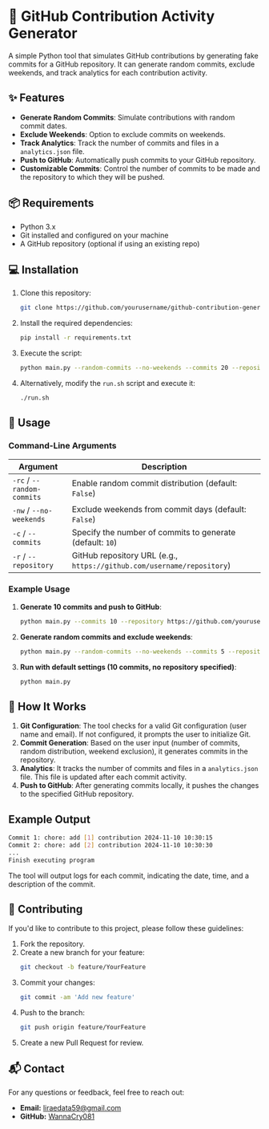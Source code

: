 # 🤖 GitHub Contribution Activity Generator

A simple Python tool that simulates GitHub contributions by generating fake commits for a GitHub repository. It can generate random commits, exclude weekends, and track analytics for each contribution activity.

## ✨ Features

- **Generate Random Commits**: Simulate contributions with random commit dates.
- **Exclude Weekends**: Option to exclude commits on weekends.
- **Track Analytics**: Track the number of commits and files in a `analytics.json` file.
- **Push to GitHub**: Automatically push commits to your GitHub repository.
- **Customizable Commits**: Control the number of commits to be made and the repository to which they will be pushed.

## 📦 Requirements

- Python 3.x
- Git installed and configured on your machine
- A GitHub repository (optional if using an existing repo)

## 💻 Installation

1. Clone this repository:

   ```bash
   git clone https://github.com/yourusername/github-contribution-generator.git
   ```

2. Install the required dependencies:

   ```bash
   pip install -r requirements.txt
   ```

3. Execute the script:

   ```bash
   python main.py --random-commits --no-weekends --commits 20 --repository https://github.com/username/repo

   ```

4. Alternatively, modify the `run.sh` script and execute it:

   ```bash
   ./run.sh
   ```

## 🎊 Usage

### Command-Line Arguments

| Argument                   | Description                                                            |
| -------------------------- | ---------------------------------------------------------------------- |
| `-rc` / `--random-commits` | Enable random commit distribution (default: `False`)                   |
| `-nw` / `--no-weekends`    | Exclude weekends from commit days (default: `False`)                   |
| `-c` / `--commits`         | Specify the number of commits to generate (default: `10`)              |
| `-r` / `--repository`      | GitHub repository URL (e.g., `https://github.com/username/repository`) |

### Example Usage

1. **Generate 10 commits and push to GitHub**:

   ```bash
   python main.py --commits 10 --repository https://github.com/yourusername/yourrepository
   ```

2. **Generate random commits and exclude weekends**:

   ```bash
   python main.py --random-commits --no-weekends --commits 5 --repository https://github.com/yourusername/yourrepository
   ```

3. **Run with default settings (10 commits, no repository specified)**:
   ```bash
   python main.py
   ```

## 🚀 How It Works

1. **Git Configuration**: The tool checks for a valid Git configuration (user name and email). If not configured, it prompts the user to initialize Git.
2. **Commit Generation**: Based on the user input (number of commits, random distribution, weekend exclusion), it generates commits in the repository.
3. **Analytics**: It tracks the number of commits and files in a `analytics.json` file. This file is updated after each commit activity.
4. **Push to GitHub**: After generating commits locally, it pushes the changes to the specified GitHub repository.

## Example Output

```bash
Commit 1: chore: add [1] contribution 2024-11-10 10:30:15
Commit 2: chore: add [2] contribution 2024-11-10 10:30:30
...
Finish executing program
```

The tool will output logs for each commit, indicating the date, time, and a description of the commit.

## 🤝 Contributing

If you'd like to contribute to this project, please follow these guidelines:

1. Fork the repository.
2. Create a new branch for your feature:
   ```bash
   git checkout -b feature/YourFeature
   ```
3. Commit your changes:
   ```bash
   git commit -am 'Add new feature'
   ```
4. Push to the branch:
   ```bash
   git push origin feature/YourFeature
   ```
5. Create a new Pull Request for review.

## 📬 Contact

For any questions or feedback, feel free to reach out:

- **Email:** liraedata59@gmail.com
- **GitHub:** [WannaCry081](https://github.com/WannaCry081)
